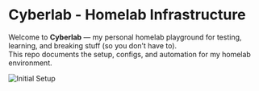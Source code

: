 # Cyberlab - Homelab Infrastructure

Welcome to **Cyberlab** — my personal homelab playground for testing, learning, and breaking stuff (so you don’t have to).  
This repo documents the setup, configs, and automation for my homelab environment.



![Initial Setup](Screenshots/init.png)
